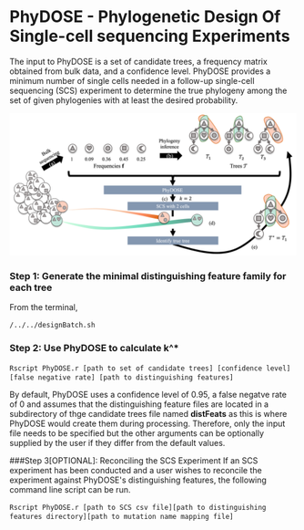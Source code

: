# PhyDOSE - Phylogenetic Design Of Single-cell sequencing Experiments

The input to PhyDOSE is a set of candidate trees, a frequency matrix obtained from bulk data, and a confidence level. PhyDOSE provides a minimum number of single cells needed in a follow-up single-cell sequencing (SCS) experiment to determine the true phylogeny among the set of given phylogenies with at least the desired probability.

![Overview of PhyDOSE](overview.png)


### Step 1: Generate the minimal distinguishing feature family for each tree 

From the terminal, 
```
/../../designBatch.sh

```

### Step 2: Use PhyDOSE to calculate k^* 

```
Rscript PhyDOSE.r [path to set of candidate trees] [confidence level] [false negative rate] [path to distinguishing features]
```
By default, PhyDOSE uses a confidence level of 0.95, a false negatve rate of 0 and assumes that the distinguishing feature files are located in a subdirectory of thge candidate trees file named **distFeats** as this is where PhyDOSE would create them during processing.
Therefore, only the input file needs to be specified but the other arguments can be optionally supplied by the user if they differ from the default values. 


###Step 3[OPTIONAL]: Reconciling the SCS Experiment
If an SCS experiment has been conducted and a user wishes to reconcile the experiment against PhyDOSE's distinguishing features, the following command line script can be run.

```
Rscript PhyDOSE.r [path to SCS csv file][path to distinguishing features directory][path to mutation name mapping file]
```

